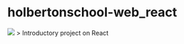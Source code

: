 # holbertonschool-web_react

<img src="https://blog.wildix.com/wp-content/uploads/2020/06/react-logo.jpg">
> Introductory project on React
